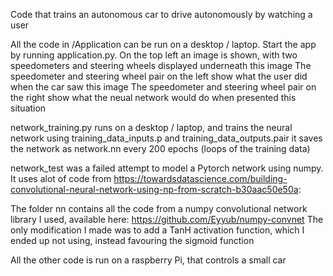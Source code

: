 Code that trains an autonomous car to drive autonomously by watching a user

All the code in /Application can be run on a desktop / laptop.
Start the app by running application.py.
On the top left an image is shown, with two speedometers and steering wheels displayed underneath this image
The speedometer and steering wheel pair on the left show what the user did when the car saw this image
The speedometer and steering wheel pair on the right show what the neual network would do when presented this situation

network_training.py runs on a desktop / laptop, 
and trains the neural network using training_data_inputs.p and training_data_outputs.pair
it saves the network as network.nn every 200 epochs (loops of the training data)

network_test was a failed attempt to model a Pytorch network using numpy. It uses alot of code from https://towardsdatascience.com/building-convolutional-neural-network-using-np-from-scratch-b30aac50e50a:

The folder nn contains all the code from a numpy convolutional network library I used, available here: https://github.com/Eyyub/numpy-convnet
The only modification I made was to add a TanH activation function, which I ended up not using, instead favouring the sigmoid function

All the other code is run on a raspberry Pi, that controls a small car